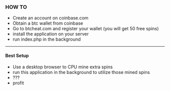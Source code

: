 ### HOW TO

- Create an account on coinbase.com
- Obtain a btc wallet from coinbase
- Go to btcheat.com and register your wallet (you will get 50 free spins)
- install the application on your server
- run index.php in the background

----------

#### Best Setup

- Use a desktop browser to CPU mine extra spins 
- run this application in the background to utilize those mined spins
- ???
- profit
